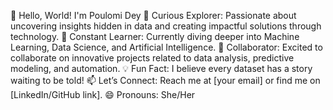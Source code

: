 👋 Hello, World! I'm Poulomi Dey
🌟 Curious Explorer: Passionate about uncovering insights hidden in data and creating impactful solutions through technology.
🌱 Constant Learner: Currently diving deeper into Machine Learning, Data Science, and Artificial Intelligence.
🤝 Collaborator: Excited to collaborate on innovative projects related to data analysis, predictive modeling, and automation.
💡 Fun Fact: I believe every dataset has a story waiting to be told!
📫 Let’s Connect: Reach me at [your email] or find me on [LinkedIn/GitHub link].
😄 Pronouns: She/Her

<!---
DeyPoulomi-cmd/DeyPoulomi-cmd is a ✨ special ✨ repository because its `README.md` (this file) appears on your GitHub profile.
You can click the Preview link to take a look at your changes.
--->
